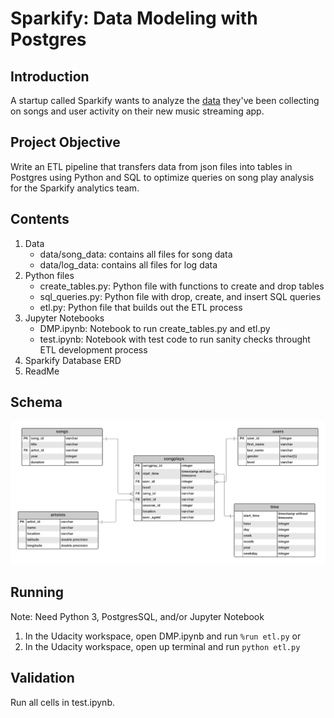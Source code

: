 # Sparkify: Data Modeling with Postgres
## Introduction
A startup called Sparkify wants to analyze the [data](http://millionsongdataset.com/) they've been collecting on songs and user activity on their new music streaming app. 
## Project Objective
Write an ETL pipeline that transfers data from json files into tables in Postgres using Python and SQL to optimize queries on song play analysis for the Sparkify analytics team.
## Contents
1. Data
    - data/song_data: contains all files for song data
    - data/log_data: contains all files for log data
2. Python files
    - create_tables.py: Python file with functions to create and drop tables
    - sql_queries.py: Python file with drop, create, and insert SQL queries
    - etl.py: Python file that builds out the ETL process
3. Jupyter Notebooks
    - DMP.ipynb: Notebook to run create_tables.py and etl.py
    - test.ipynb: Notebook with test code to run sanity checks throught ETL development process
4. Sparkify Database ERD
5. ReadMe
## Schema
![ERD](Sparkify_ERD.png)
## Running 
Note: Need Python 3, PostgresSQL, and/or Jupyter Notebook
1. In the Udacity workspace, open DMP.ipynb and run ```%run etl.py``` or
2. In the Udacity workspace, open up terminal and run ```python etl.py```
## Validation
Run all cells in test.ipynb.
